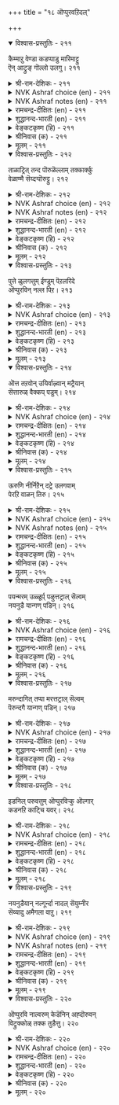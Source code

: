+++
title = "१८ ऒप्पुरवऱिदल्"

+++


<details open><summary>विश्वास-प्रस्तुतिः - २११</summary>

कैम्माऱु वेण्डा कडप्पाडु मारिमाट्टु  
ऎन् आट्रुङ् गॊल्लो उलगु।       २११
</details>

<details><summary>श्री-राम-देशिकः - २११</summary>

मेघानं वर्षतां नित्यं कि साह्यं कुर्वते जनाः ।  
मेघतुल्या महान्तोऽपि निष्काममुपकुर्वते ॥ २११॥
</details>

<details><summary>NVK Ashraf choice (en) - २११</summary>

०२११
Duty is not for reward.
Does the world recompense the rain-cloud?
(P.S. Sundaram)
</details>

<details><summary>NVK Ashraf notes (en) - २११</summary>

२११. Five elements [pancha bhuta] are earth, water, fire, air and ether.
</details>

<details><summary>रामचन्द्र-दीक्षितः (en) - २११</summary>

211\. kaimmāṟu vēṇṭā kaṭappāṭu; mārimāṭṭu  
eṉ āṟṟum kollō, ulaku?.

211\. Do not expect any return for the services (duty) done. What does the world give in exchange for the clouds that pour rain?  
</details>

<details><summary>शुद्धानन्द-भारती (en) - २११</summary>

1\. கைம்மாறு வேண்டா கடப்பாடு மாரிமாட்டு  
என்ஆற்றுங் கொல்லோ உலகு  
Duty demands nothing in turn;  
How can the world recompense rain?        211  
</details>

<details><summary>वेङ्कटकृष्ण (हि) - २११</summary>

211
उपकारी नहिं चाहते, पाना प्रत्युपकार ।  
बादल को बदला भला, क्या देता संसार ॥
</details>

<details><summary>श्रीनिवास (क) - २११</summary>

211. उपकारक्कॆ प्रत्युपकारद हङ्गिल्ल; मळॆयन्नु सुरिसुव मोडगळिगॆ ई लोकद मानवरु एनु उपकार तानॆ
माडबल्लरु?

</details>

<details><summary>मूलम् - २११</summary>

कैम्माऱु वेण्डा कडप्पाडु मारिमाट्टु  
ऎन् आट्रुङ् गॊल्लो उलगु।       २११
</details>

<details open><summary>विश्वास-प्रस्तुतिः - २१२</summary>

ताळाट्रित् तन्द पॊरुळॆल्लाम् तक्कार्क्कु  
वेळाण्मै सॆय्दऱ्पॊरुट्टु।       २१२
</details>

<details><summary>श्री-राम-देशिकः - २१२</summary>

लोकोपकर्तृभिर्वित्तं प्रयत्नात् समुपार्जितम् ।  
सत्पात्रे दीयमानं सत् प्रयोजनकरं भवेत् ॥ २१२॥
</details>

<details><summary>NVK Ashraf choice (en) - २१२</summary>

०२१२
All the wealth earned by toils
Is meant to serve those who deserve. *
( Shuddhananda Bharatiar)
</details>

<details><summary>NVK Ashraf notes (en) - २१२</summary>

२१२. Compare with ८१. "It is to exercise the benevolence of hospitality that people earn a living and establish homes" -(W.H. Drew and J. Lazarus), (N.V.K. Ashraf). The word "तक्कार्क्कु" in this couplet can be translated as "deserving" or "worthy". Using the latter meaning, (P.S. Sundaram) and (V.V.S. Aiyar) translate this couplet as: "The worthy work and earn their wealth in order to help others" – (P.S. Sundaram).
</details>

<details><summary>रामचन्द्र-दीक्षितः (en) - २१२</summary>

212\. tāḷ āṟṟit tanta poruḷ ellām takkārkku  
vēḷāṇmai ceytaṟporuṭṭu.

212\. All the wealth one earns is for rendering help to the deserving.  
</details>

<details><summary>शुद्धानन्द-भारती (en) - २१२</summary>

2\. தாளாற்றித் தந்த பொருளெல்லாம் தக்கார்க்கு  
வேளாண்மை செய்தற் பொருட்டு  
All the wealth that toils give  
Is meant to serve those who deserve.        212  
</details>

<details><summary>वेङ्कटकृष्ण (हि) - २१२</summary>

212
बहु प्रयत्न से जो जुड़ा, योग्य व्यक्ति के पास ।  
लोगों के उपकार हित, है वह सब धन-रास ॥
</details>

<details><summary>श्रीनिवास (क) - २१२</summary>

212. तानु श्रमदिन्द, सम्पादिसि कूडिट्ट हणवॆल्ल तक्कवरिगॆ उपकार माडुवुदक्के इरुवुदु (ऎन्दु तिळियबेकु)

</details>

<details><summary>मूलम् - २१२</summary>

ताळाट्रित् तन्द पॊरुळॆल्लाम् तक्कार्क्कु  
वेळाण्मै सॆय्दऱ्पॊरुट्टु।       २१२
</details>

<details open><summary>विश्वास-प्रस्तुतिः - २१३</summary>

पुत्ते ळुलगत्तुम् ईण्डुम् पॆऱलरिदे  
ऒप्पुरविन् नल्ल पिऱ।       २१३
</details>

<details><summary>श्री-राम-देशिकः - २१३</summary>

लोकोपकारिताख्येन धर्मेण भुवि जीवनात् ।  
सत्कार्यमुत्तमं नास्ति स्वर्गे वा भूतलेऽपि वा ॥ २१३॥
</details>

<details><summary>NVK Ashraf choice (en) - २१३</summary>

०२१३
Rare it is to find another good equal to benevolence,
Either here or in the heaven. *
(W.H. Drew and J. Lazarus)
</details>

<details><summary>रामचन्द्र-दीक्षितः (en) - २१३</summary>

213\. puttēḷ ulakattum, īṇṭum, peṟal aritē-  
oppuraviṉ nalla piṟa.

213\. Is there anything greater than decorum either here or in the world to come?  
</details>

<details><summary>शुद्धानन्द-भारती (en) - २१३</summary>

3\. புத்தே ளுலகத்தும் ஈண்டும் பெறலரிதே  
ஒப்புரவின் நல்ல பிற  
In heav'n and earth 'tis hard to find  
A greater good than being kind.        213  
</details>

<details><summary>वेङ्कटकृष्ण (हि) - २१३</summary>

213
किया भाव निष्काम से, जनोपकार समान ।  
स्वर्ग तथा भू लोक में दुष्कर जान ॥
</details>

<details><summary>श्रीनिवास (क) - २१३</summary>

213. देवलोकदल्लियागली, ई लोकदल्लागली, उपकारक्किन्त मिगिलाद ऒळ्ळॆय गुणवन्नु पडॆयुवुदु कष्ट.

</details>

<details><summary>मूलम् - २१३</summary>

पुत्ते ळुलगत्तुम् ईण्डुम् पॆऱलरिदे  
ऒप्पुरविन् नल्ल पिऱ।       २१३
</details>

<details open><summary>विश्वास-प्रस्तुतिः - २१४</summary>

ऒत्त तऱवोन् उयिर्वाऴ्वान् मट्रैयान्  
सॆत्तारुळ् वैक्कप् पडुम्।       २१४
</details>

<details><summary>श्री-राम-देशिकः - २१४</summary>

लोकनामुपकर्ता यः शिष्टाचारपरायणः ।  
स जीवति शरीरेण मृतप्रायो नरोऽपरः ॥ २१४॥
</details>

<details><summary>NVK Ashraf choice (en) - २१४</summary>

०२१४
He who realizes what is oneness, lives;
The rest will be placed among the dead.
(G. Vanmikanathan)
</details>

<details><summary>रामचन्द्र-दीक्षितः (en) - २१४</summary>

214\. ottatu aṟivāṉ uyir vāḻvāṉ; maṟṟaiyāṉ  
cettāruḷ vaikkappaṭum.

214\. Verily he is alive who is in harmony with the world; others should be ranked with the dead.  
</details>

<details><summary>शुद्धानन्द-भारती (en) - २१४</summary>

4\. ஒத்த தறிவான் உயிர்வாழ்வான் மற்றையான்  
செத்தாருள் வைக்கப் படும்  
He lives who knows befitting act  
Others are deemed as dead in fact.        214  
</details>

<details><summary>वेङ्कटकृष्ण (हि) - २१४</summary>

214
ज्ञाता शिष्टाचार का, है मनुष्य सप्राण ॥
मृत लोगों में अन्य की, गिनती होती जान ॥
</details>

<details><summary>श्रीनिवास (क) - २१४</summary>

214. उपकारद नडॆवळियन्नु अरितवनु मात्र तन्न बाळन्नु सार्थक पडिसिकॊळ्ळुत्तानॆ; उळिदवरॆल्ल (बदुकिद्दू)
सत्त हागॆये.

</details>

<details><summary>मूलम् - २१४</summary>

ऒत्त तऱवोन् उयिर्वाऴ्वान् मट्रैयान्  
सॆत्तारुळ् वैक्कप् पडुम्।       २१४
</details>

<details open><summary>विश्वास-प्रस्तुतिः - २१५</summary>

ऊरुणि नीर्निऱैन् दट्रे उलगवाम्  
पेरऱि वाळन् तिरु।       २१५
</details>

<details><summary>श्री-राम-देशिकः - २१५</summary>

जलपूर्णतटाकेन भवन्ति सुखिनो जनाः ।  
लोकोपकारिणो भाग्यं लोकसौख्यं प्रयच्छति ॥ २१५॥
</details>

<details><summary>NVK Ashraf choice (en) - २१५</summary>

०२१५
The wealth of a wise philanthropist
Is a village pool ever full.
(P.S. Sundaram)
</details>

<details><summary>NVK Ashraf notes (en) - २१५</summary>

२१५. Compare with ५२३. “The life of an unattached man is like a boundless pond flowing unbound” - (P.S. Sundaram), (N.V.K. Ashraf)
</details>

<details><summary>रामचन्द्र-दीक्षितः (en) - २१५</summary>

215\. ūruṇi nīr niṟaintaṟṟē-ulaku avām  
pēr aṟivāḷaṉ tiru.

215\. The wealth of the wise is a never-failing spring.  
</details>

<details><summary>शुद्धानन्द-भारती (en) - २१५</summary>

5\. ஊருணி நீர்நிறைந் தற்றே உலகவாம்  
பேரறி வாளன் திரு  
The wealth that wise and kind do make  
Is like water that fills a lake.        215  
</details>

<details><summary>वेङ्कटकृष्ण (हि) - २१५</summary>

215
पानी भरा तड़ाग ज्यों, आवे जग का काम ।  
महा सुधी की संपदा, है जन-मन-सुख धाम ॥
</details>

<details><summary>श्रीनिवास (क) - २१५</summary>

215. उपकारदिन्द लोक कल्याणवन्नु बयसुव हिरिय अरिवुळ्ळवन सिरियु, ऊरिन कॆरॆय नीरु तुम्बिकॊण्डु
जनरिगॆ उपकार माडिदुदक्कॆ समानवादुदु.

</details>

<details><summary>मूलम् - २१५</summary>

ऊरुणि नीर्निऱैन् दट्रे उलगवाम्  
पेरऱि वाळन् तिरु।       २१५
</details>

<details open><summary>विश्वास-प्रस्तुतिः - २१६</summary>

पयन्मरम् उळ्ळूर्प् पऴुत्तट्राल् सॆल्वम्  
नयनुडै यान्गण् पडिन्।       २१६
</details>

<details><summary>श्री-राम-देशिकः - २१६</summary>

फलभारनतो वृक्षः प्राममध्यं गतो यथा ।  
लोकोपकारी वित्ताढयस्तथा स्यादुपकारकः ॥ २१६॥
</details>

<details><summary>NVK Ashraf choice (en) - २१६</summary>

०२१६
When wealth comes to the generous,
It is like the village tree coming to fruit. *
(C. Rajagopalachari)
</details>

<details><summary>रामचन्द्र-दीक्षितः (en) - २१६</summary>

216\. payaṉ maram uḷḷūrp paḻuttaṟṟāl-celvam  
nayaṉ uṭaiyāṉkaṇ paṭiṉ.

216\. The wealth of the truly liberal is like a tree ripening in the heart of a village.  
</details>

<details><summary>शुद्धानन्द-भारती (en) - २१६</summary>

6\. பயன்மரம் உள்ளூர்ப் பழுத்தற்றால் செல்வம்  
நயனுடை யான்கண் படின்  
Who plenty gets and plenty gives  
Is like town-tree teeming with fruits.        216  
</details>

<details><summary>वेङ्कटकृष्ण (हि) - २१६</summary>

216
शिष्ट जनों के पास यदि, आश्रित हो संपत्ति ।  
ग्राम-मध्य ज्यों वृक्षवर, पावे फल-संपत्ति ॥
</details>

<details><summary>श्रीनिवास (क) - २१६</summary>

216. उपकार माडलाद धर्मगुणवुळ्ळवन बळि सिरि नॆलॆसिदरॆ, फलिसुव मरवु ऊर नडुवॆ इद्दु हण्णु बिट्टन्तॆ.

</details>

<details><summary>मूलम् - २१६</summary>

पयन्मरम् उळ्ळूर्प् पऴुत्तट्राल् सॆल्वम्  
नयनुडै यान्गण् पडिन्।       २१६
</details>

<details open><summary>विश्वास-प्रस्तुतिः - २१७</summary>

मरुन्दागित् तप्पा मरत्तट्राल् सॆल्वम्  
पॆरुन्दगै यान्गण् पडिन्।       २१७
</details>

<details><summary>श्री-राम-देशिकः - २१७</summary>

सर्वभागैर्यथा वृक्षः रुग्णानामौषधायते ।  
लोकोपकारिणो वित्तं तथा सर्वोपकारकम् ॥ २१७॥
</details>

<details><summary>NVK Ashraf choice (en) - २१७</summary>

०२१७
When wealth comes to the large-hearted,
It is like an unfailing medicine tree. *
(P.S. Sundaram)
</details>

<details><summary>रामचन्द्र-दीक्षितः (en) - २१७</summary>

217\. maruntu ākit tappā marattaṟṟāl-celvam  
peruntakaiyāṉkaṇ paṭiṉ.

217\. The wealth of the generous is like a healing medicinal tree.  
</details>

<details><summary>शुद्धानन्द-भारती (en) - २१७</summary>

7\. மருந்தாகித் தப்பா மரத்தற்றால் செல்வம்  
பெருந்தகை யான்கண் படின்  
The wealth of a wide-hearted soul  
Is a herbal tree that healeth all.        217  
</details>

<details><summary>वेङ्कटकृष्ण (हि) - २१७</summary>

217
चूके बिन ज्यों वृक्ष का, दवा बने हर अंग ।  
त्यों धन हो यदि वह रहे, उपकारी के संग ॥
</details>

<details><summary>श्रीनिवास (क) - २१७</summary>

217. उपकारवे मॊदलाद हिरिय गुणवुळ्ळवन बळि ऐश्वर्यवु बन्दु नॆलसि निन्तरॆ, रोगरुजिनगळन्नु परिहरिसुव
सञ्जीविनि मरदन्तॆ (हत्तु जनरिगॆ प्रयोजन दॊरॆयुवुदु)

</details>

<details><summary>मूलम् - २१७</summary>

मरुन्दागित् तप्पा मरत्तट्राल् सॆल्वम्  
पॆरुन्दगै यान्गण् पडिन्।       २१७
</details>

<details open><summary>विश्वास-प्रस्तुतिः - २१८</summary>

इडनिल् परुवत्तुम् ऒप्पुरविऱ्कु ऒल्गार्  
कडनऱि काट्चि यवर्।       २१८
</details>

<details><summary>श्री-राम-देशिकः - २१८</summary>

लोकोपकारमाहात्म्यं जानन्तो ज्ञानिसत्तमाः ।  
स्वस्य दारिद्र्यकालेऽपि परेषामुपकर्वते ॥ २१८॥
</details>

<details><summary>NVK Ashraf choice (en) - २१८</summary>

०२१८
Those known for their duty will not slacken to help
Even during times of poverty.
(N.V.K. Ashraf)
</details>

<details><summary>रामचन्द्र-दीक्षितः (en) - २१८</summary>

218\. iṭaṉ il paruvattum, oppuraviṟku olkār-  
kaṭaṉ aṟi kāṭciyavar.

218\. Even in poverty the truly discerning never ceases to be liberal.  
</details>

<details><summary>शुद्धानन्द-भारती (en) - २१८</summary>

8\. இடனில் பருவத்தும் ஒப்புரவிற்கு ஒல்கார்  
கடனறி காட்சி யவர்  
Though seers may fall on evil days  
Their sense of duty never strays.        218  
</details>

<details><summary>वेङ्कटकृष्ण (हि) - २१८</summary>

218
सामाजिक कर्तव्य का, जिन सज्जन को ज्ञान ।  
उपकृति से नहिं चूकते, दारिदवश भी जान ॥
</details>

<details><summary>श्रीनिवास (क) - २१८</summary>

218. कर्तव्यदरिविन दृष्टियुळ्ळवरु, सिरियन्नु कॆळॆदुकॊण्ड सङ्कट कालदल्लू उपकार माडलु हिञ्जरियुवुदिल्ल.

</details>

<details><summary>मूलम् - २१८</summary>

इडनिल् परुवत्तुम् ऒप्पुरविऱ्कु ऒल्गार्  
कडनऱि काट्चि यवर्।       २१८
</details>

<details open><summary>विश्वास-प्रस्तुतिः - २१९</summary>

नयनुडैयान् नल्गूर्न्दा नादल् सॆयुम्नीर  
सॆय्यादु अमैगला वाऱु।       २१९
</details>

<details><summary>श्री-राम-देशिकः - २१९</summary>

लोकोपकारिचित्तस्य दारिद्र्यमिदमुच्यते ।  
न शक्नोम्यधिकं दान्तु दारुद्र्ययेति यन्मतम् ॥ २१९॥
</details>

<details><summary>NVK Ashraf choice (en) - २१९</summary>

०२१९
The poverty of a generous man is nothing but
His inability to exercise his generosity. *
(W.H. Drew and J. Lazarus)
</details>

<details><summary>NVK Ashraf notes (en) - २१९</summary>

२१९. Compare with १०१०. "The brief want of the benign rich is like the monsoon clouds just shed its moisture" - ( Shuddhananda Bharatiar), (N.V.K. Ashraf)
</details>

<details><summary>रामचन्द्र-दीक्षितः (en) - २१९</summary>

219\. nayaṉ uṭaiyāṉ nalkūrntāṉ ātal ceyum nīra  
ceyyātu amaikalā āṟu.

219\. The poverty of the liberal of heart is his failure in the offices of tenderness.  
</details>

<details><summary>शुद्धानन्द-भारती (en) - २१९</summary>

9\. நயனுடையான் நல்கூர்ந்தா னாதல் செயும்நீர  
செய்யாது அமைகலா வாறு  
The good man's poverty and grief  
Is want of means to give relief.        219  
</details>

<details><summary>वेङ्कटकृष्ण (हि) - २१९</summary>

219
उपकारी को है नहीं, दरिद्रता की सोच ।  
‘मैं कृतकृत्य नहीं हुआ’ उसे यही संकोच ॥
</details>

<details><summary>श्रीनिवास (क) - २१९</summary>

219. उपकार माडुव धर्मगुणवुळ्ळवनु बडवनागिद्दल्लि, अवनु माड बेकाद उपकारवन्नुमाडलारदॆ दुःखिसुव
स्थितिगॆ बरुवनु.

</details>

<details><summary>मूलम् - २१९</summary>

नयनुडैयान् नल्गूर्न्दा नादल् सॆयुम्नीर  
सॆय्यादु अमैगला वाऱु।       २१९
</details>

<details open><summary>विश्वास-प्रस्तुतिः - २२०</summary>

ऒप्पुरवि नाल्वरुम् केडॆनिन् अह्दॊरुवन्  
विट्रुक्कोळ् तक्क तुडैत्तु।       २२०
</details>

<details><summary>श्री-राम-देशिकः - २२०</summary>

लोकोपकारात् दारिद्र्यं जायेतेति वदेत् यदि ।  
भप्यात्मविक्रयेणैतत् दारिद्र्यक्रयणं वरम् ॥ २२०॥
</details>

<details><summary>NVK Ashraf choice (en) - २२०</summary>

०२२०
If poverty comes of doing good,
One's self may be sold to do it.
(P.S. Sundaram)
</details>

<details><summary>रामचन्द्र-दीक्षितः (en) - २२०</summary>

220\. 'oppuraviṉāl varum, kēṭu' eṉiṉ, aḵtu oruvaṉ  
viṟṟuk kōḷ takkatu uṭaittu.

220\. The poverty that results from a just course of action is worth purchasing by going into the very bond of slavery.
</details>

<details><summary>शुद्धानन्द-भारती (en) - २२०</summary>

10\. ஒப்புரவி னால்வரும் கேடெனின் அஃதொருவன்  
விற்றுக்கோள் தக்க துடைத்து  
By good if ruin comes across  
Sell yourself to save that loss.        220  
</details>

<details><summary>वेङ्कटकृष्ण (हि) - २२०</summary>

220
लोकोपकारिता किये, यदि होगा ही नाश ।  
अपने को भी बेच कर, क्रय-लायक वह नाश ॥
</details>

<details><summary>श्रीनिवास (क) - २२०</summary>

220. उपकारद नडवळिकॆयिन्द ऒब्बनिगॆ केडु ऒदुगुवुदु ऎन्दादरॆ, अवनु तन्नन्नु मारिकॊण्डादरू अदन्नु
सम्पादिसतक्कदु.
</details>

<details><summary>मूलम् - २२०</summary>

ऒप्पुरवि नाल्वरुम् केडॆनिन् अह्दॊरुवन्  
विट्रुक्कोळ् तक्क तुडैत्तु।       २२०
</details>
